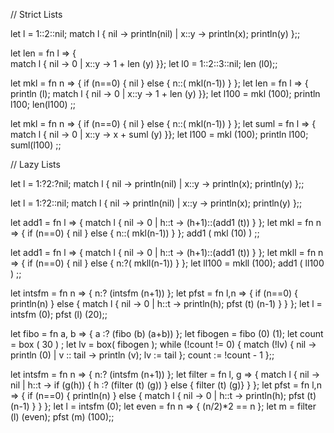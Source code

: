 // Strict Lists

let l = 1::2::nil;
match l {
    nil -> println(nil)
|   x::y -> println(x); println(y)
};;

let len = fn l =>
    {   
        match l {
        nil -> 0
      | x::y -> 1 + len (y)
    }};
let l0 = 1::2::3::nil;
len (l0);;

let mkl = fn n =>
{
    if (n==0) {
        nil
    } else {
        n::( mkl(n-1))
    }
};
let len = fn l =>
    {   println (l);
        match l {
        nil -> 0
      | x::y -> 1 + len (y)
    }};
let l100 = mkl (100);
println l100;
len(l100)
;;

let mkl = fn n =>
{
    if (n==0) {
        nil
    } else {
        n::( mkl(n-1))
    }
};
let suml = fn l =>
    {   
        match l {
        nil -> 0
      | x::y -> x + suml (y)
    }};
let l100 = mkl (100);
println l100;
suml(l100)
;;

// Lazy Lists

let l = 1:?2:?nil;
match l {
    nil -> println(nil)
|   x::y -> println(x); println(y)
};;

let l = 1:?2::nil;
match l {
    nil -> println(nil)
|   x::y -> println(x); println(y)
};;

let add1 = fn l => {
    match l {
        nil -> 0
        |
        h::t -> (h+1)::(add1 (t))
    }
};
let mkl = fn n =>
{
    if (n==0) {
        nil
    } else {
        n::( mkl(n-1))
    }
};
add1 ( mkl (10) ) ;;

let add1 = fn l => {
    match l {
        nil -> 0
        |
        h::t -> (h+1)::(add1 (t))
    }
};
let mkll = fn n =>
{
    if (n==0) {
        nil
    } else {
        n:?( mkll(n-1))
    }
};
let ll100 = mkll (100);
add1 ( ll100 ) ;;

let intsfm = fn n => {
    n:? (intsfm (n+1))
};
let pfst = fn l,n => {
    if (n==0) {
        println(n)
    } else {
        match l {
            nil -> 0
            |
            h::t -> println(h); pfst (t) (n-1)
        }
    }
};
let l = intsfm (0);
pfst (l) (20);;

let fibo = fn a, b => { a :? (fibo (b) (a+b)) };
let fibogen = fibo (0) (1);
let count = box ( 30 ) ;
let lv = box( fibogen );
while (!count != 0) {
     match (!lv) {
        nil -> println (0)
      | v :: tail -> println (v); lv := tail
     };
     count := !count - 1
};;         

let intsfm = fn n => {
    n:? (intsfm (n+1))
};
let filter = fn l, g => {
    match l {
        nil -> nil
    |
        h::t -> if (g(h)) {
            h :? (filter (t) (g))
        } else { filter (t) (g)}
    }
};
let pfst = fn l,n => {
    if (n==0) {
        println(n)
    } else {
        match l {
            nil -> 0
            |
            h::t -> println(h); pfst (t) (n-1)
        }
    }
};
let l = intsfm (0);
let even = fn n => { (n/2)*2 == n };
let m = filter (l) (even);
pfst (m) (100);;
